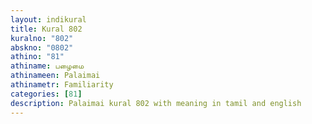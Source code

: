 ```yaml
---
layout: indikural
title: Kural 802
kuralno: "802"
abskno: "0802"
athino: "81"
athiname: பழைமை
athinameen: Palaimai
athinametr: Familiarity
categories: [81]
description: Palaimai kural 802 with meaning in tamil and english 
---
```


